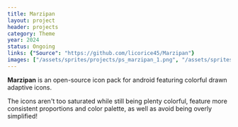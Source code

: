 ```yaml
---
title: Marzipan
layout: project
header: projects
category: Theme
year: 2024
status: Ongoing
links: {"Source": "https://github.com/licorice45/Marzipan"}
images: ["/assets/sprites/projects/ps_marzipan_1.png", "/assets/sprites/projects/ps_marzipan_2.png", "/assets/sprites/projects/ps_marzipan_3.png"]
---
```

**Marzipan** is an open-source icon pack for android featuring colorful drawn adaptive icons.

The icons aren't too saturated while still being plenty colorful, feature more consistent proportions and color palette, as well as avoid being overly simplified!
